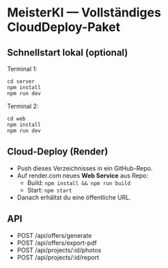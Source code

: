 # MeisterKI — Vollständiges CloudDeploy-Paket

## Schnellstart lokal (optional)
Terminal 1:
```
cd server
npm install
npm run dev
```
Terminal 2:
```
cd web
npm install
npm run dev
```

## Cloud-Deploy (Render)
- Push dieses Verzeichnisses in ein GitHub-Repo.
- Auf render.com neues **Web Service** aus Repo:
  - Build: `npm install && npm run build`
  - Start: `npm start`
- Danach erhältst du eine öffentliche URL.

## API
- POST /api/offers/generate
- POST /api/offers/export-pdf
- POST /api/projects/:id/photos
- POST /api/projects/:id/report
